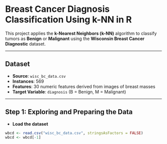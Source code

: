 #  Breast Cancer Diagnosis Classification Using k-NN in R

This project applies the **k-Nearest Neighbors (k-NN)** algorithm to classify tumors as **Benign** or **Malignant** using the **Wisconsin Breast Cancer Diagnostic** dataset.

---

##  Dataset

- **Source**: `wisc_bc_data.csv`
- **Instances**: 569
- **Features**: 30 numeric features derived from images of breast masses
- **Target Variable**: `diagnosis` (B = Benign, M = Malignant)

---

## Step 1: Exploring and Preparing the Data

- **Load the dataset**
```r
wbcd <- read.csv("wisc_bc_data.csv", stringsAsFactors = FALSE)
wbcd <- wbcd[-1]
